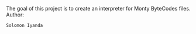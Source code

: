 The goal of this project is to create an interpreter for Monty ByteCodes files.
Author:

    Solomon Iyanda